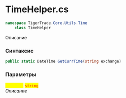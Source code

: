 
# TimeHelper.cs
```csharp
namespace TigerTrade.Core.Utils.Time  
    class TimeHelper
```

Описание

### Синтаксис
```csharp
public static DateTime GetCurrTime(string exchange)
```

### Параметры  
<mark style="color:yellow;">**`exchange`**</mark> <mark style="color:red;">`string`</mark>  
 *Описание*  
  

                    
                    